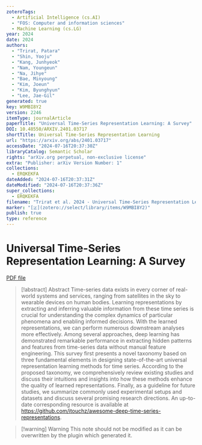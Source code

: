 ```yaml
---
zoteroTags:
  - Artificial Intelligence (cs.AI)
  - "FOS: Computer and information sciences"
  - Machine Learning (cs.LG)
year: 2024
date: 2024
authors:
  - "Trirat, Patara"
  - "Shin, Yooju"
  - "Kang, Junhyeok"
  - "Nam, Youngeun"
  - "Na, Jihye"
  - "Bae, Minyoung"
  - "Kim, Joeun"
  - "Kim, Byunghyun"
  - "Lee, Jae-Gil"
generated: true
key: W9MBI8Y2
version: 2246
itemType: journalArticle
paperTitle: "Universal Time-Series Representation Learning: A Survey"
DOI: 10.48550/ARXIV.2401.03717
shortTitle: Universal Time-Series Representation Learning
url: "https://arxiv.org/abs/2401.03717"
accessDate: "2024-07-16T20:37:30Z"
libraryCatalog: Semantic Scholar
rights: "arXiv.org perpetual, non-exclusive license"
extra: "Publisher: arXiv Version Number: 1"
collections:
  - ERQKEKFA
dateAdded: "2024-07-16T20:37:31Z"
dateModified: "2024-07-16T20:37:36Z"
super_collections:
  - ERQKEKFA
filename: "Trirat et al. 2024 - Universal Time-Series Representation Learning: A Survey.pdf"
marker: "[🇿](zotero://select/library/items/W9MBI8Y2)"
publish: true
type: reference
---
```

# Universal Time-Series Representation Learning: A Survey

[PDF file](/Papers/PDFs/Trirat%20et%20al.%202024%20-%20Universal%20Time-Series%20Representation%20Learning:%20A%20Survey.pdf)

> [!abstract] Abstract
> Time-series data exists in every corner of real-world systems and services, ranging from satellites in the sky to wearable devices on human bodies. Learning representations by extracting and inferring valuable information from these time series is crucial for understanding the complex dynamics of particular phenomena and enabling informed decisions. With the learned representations, we can perform numerous downstream analyses more effectively. Among several approaches, deep learning has demonstrated remarkable performance in extracting hidden patterns and features from time-series data without manual feature engineering. This survey first presents a novel taxonomy based on three fundamental elements in designing state-of-the-art universal representation learning methods for time series. According to the proposed taxonomy, we comprehensively review existing studies and discuss their intuitions and insights into how these methods enhance the quality of learned representations. Finally, as a guideline for future studies, we summarize commonly used experimental setups and datasets and discuss several promising research directions. An up-to-date corresponding resource is available at https://github.com/itouchz/awesome-deep-time-series-representations.

>[!warning] Warning
> This note should not be modified as it can be overwritten by the plugin which generated it.

